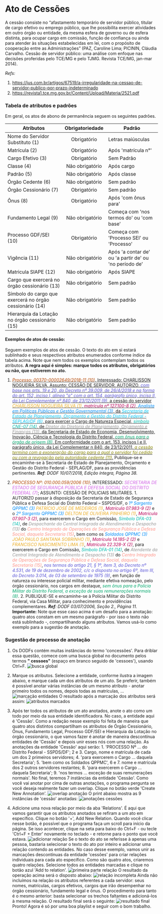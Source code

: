 # Ato de Cessões

[//]: # (Paleta de cores usada nos destaques dos exemplos obtida em http://tsitsul.in/blog/coloropt/)

[//]: # (Atributos extras encontrados durante a elaboração desse doc: CARREIRA e ETAPA)

A cessão consiste no “afastamento temporário de servidor público, titular de cargo efetivo ou emprego público, que lhe possibilita exercer atividades em outro órgão ou entidade, da mesma esfera de governo ou de esfera distinta, para ocupar cargo em comissão, função de confiança ou ainda para atender às situações estabelecidas em lei, com o propósito de cooperação entre as Administrações” (PAZ, Caroline Lima; PICININ, Cláudia Carvalho. Cessão de servidor público: uma análise com enfoque nas decisões proferidas pelo TCE/MG e pelo TJMG. Revista TCE/MG, jan-mar 2014).

_Refs:_ 
1. <a href="https://jus.com.br/artigos/67519/a-irregularidade-na-cessao-de-servidor-publico-por-prazo-indeterminado">https://jus.com.br/artigos/67519/a-irregularidade-na-cessao-de-servidor-publico-por-prazo-indeterminado</a>
2. <a href="https://revista1.tce.mg.gov.br/Content/Upload/Materia/2521.pdf">https://revista1.tce.mg.gov.br/Content/Upload/Materia/2521.pdf</a>


### Tabela de atributos e padrões
Em geral, os atos de abono de permanência seguem os seguintes padrões.

| Atributos     | Obrigatoriedade | Padrão        |
| ------------- |:-------------:| --------------- |
| Nome do Servidor Substituto (1)    | Obrigatório | Letras maiúsculas |
| Matrícula (2) | Obrigatório | Após 'matrícula n°' |
| Cargo Efetivo (3) | Obrigatório | Sem Padrão |
| Classe (4) | Não obrigatório | Após cargo |
| Padrão (5) | Não obrigatório | Após classe |
| Órgão Cedente (6) | Não obrigatório | Sem padrão |
| Órgão Cessionário (7) | Obrigatório | Sem padrão |
| Ônus (8) | Obrigatório | Após 'com ônus para' |
| Fundamento Legal (9) | Não obrigatório | Começa com 'nos termos do' ou 'com base' |
| Processo GDF/SEI (10) | Obrigatório | Começa com 'Processo SEI' ou 'Processo' |
| Vigência (11) | Não obrigatório | Após 'a contar de' ou 'a partir de' ou 'no período de' |
| Matricula SIAPE (12) | Não obrigatório | Após SIAPE |
| Cargo que exercerá no órgão cessionário (13) | Não obrigatório | Sem padrão |
| Símbolo do cargo que exercerá no órgão cessionário (14) | Não obrigatório | Sem padrão |
| Hierarquia da Lotação no órgão cessionário (15) | Não obrigatório | Sem padrão |

#### Exemplos de atos de cessão:
Seguem exemplos de atos de cessão. O texto do ato em si estará sublinhado e seus respectivos atributos enumerados conforme índice da tabela acima. Note que nem todos os exemplos contemplam todos os atributos. **A regra aqui é simples: marque todos os atributos, obrigatórios ou não, que estiverem no ato.**

1. <ins><span style="color:#B24502"> *Processo: 00370-00002649/2018-11 (10)*</span>. Interessado: CHARLISSON NOGUEIRA SILVA. Assunto: CESSÃO DE SERVIDOR.
AUTORIZO, <span style="color:#5954D6"> *com base nos arts. 19 e 20, do Decreto nº 39.009, de 26/4/2018 e na forma do art. 152, inciso I, alínea "a" com o art. 154, parágrafo único, inciso II, da Lei Complementar nº 840, de 23/12/2011 (9)*</span>, a cessão do servidor <span style="color:#EBAC23">*CHARLISSON NOGUEIRA SILVA (1)*</span>, <span style="color:#B80058"> *matrícula nº 127.100-8 (2)*</span>, <span style="color:#008CF9"> *Analista em Políticas Públicas e Gestão Governamental (3)*</span>, da <span style="color:#00C6F8">*Secretaria de Estado de Planejamento, Orçamento e Gestão do Distrito Federal - SEPLAG/DF (6)*</span>, para exercer o Cargo de Natureza Especial, <span style="color:#00BBAD">*símbolo CNE-07 (14)*</span>, de <span style="color:#979797">*Diretor da Diretoria de Planejamento, Orçamento e Finanças (13)*</span>, da <span style="color:#">Secretaria de Estado de Economia, Desenvolvimento, Inovação, Ciência e Tecnologia do Distrito Federal</span>, <span style="color:#00A76C">*com ônus para o órgão de origem (8)*</span>. Em conformidade com o art. 153, incisos I e II, parágrafo único, da Lei Complementar n 840, de 23/12/2011, <span style="color:#878500">*a cessão termina com a exoneração do cargo para a qual o servidor foi cedido ou com a revogação pela autoridade cedente (11)*</span>.</ins>
Publique-se e encaminhe-se à Secretaria de Estado de Planejamento, Orçamento e Gestão do Distrito Federal - SEPLAG/DF, para as providências pertinentes.
_**Ref**: DODF 10/07/2018, Edição íntegra, Página 38._

2. <span style="color:#B24502"> *PROCESSO Nº: 010.000.059/2006 (10)*</span>; INTERESSADO: <span style="color:#D163E6">*SECRETARIA DE ESTADO DE SEGURANÇA PÚBLICA E DEFESA SOCIAL DO DISTRITO FEDERAL (7)*</span>; ASSUNTO: CESSÃO DE POLICIAIS MILITARES.
1\. AUTORIZO passar à disposição da Secretaria de Estado de Segurança Pública e Defesa Social do Distrito Federal – SSPDS/DF, o <span style="color:#008CF9"> *1º Sargento QPPMC (3)*</span> <span style="color:#EBAC23">*PATRÍCIO JOSÉ DE MEDEIROS (1)*</span>, <span style="color:#B80058"> *Matrícula 07.983-9 (2)*</span> e o <span style="color:#008CF9"> *2º Sargento QPPMC (3)*</span> <span style="color:#EBAC23">*DELTON DE OLIVEIRA PINHEIRO (1)*</span>, <span style="color:#B80058"> *Matrícula 07.907-3 (2)*</span>, para exercerem o Cargo em Comissão, <span style="color:#00BBAD">*Símbolo DFA-03 (14)*</span>, de <span style="color:#979797">*Despachante da Central Integrada de Atendimento e Despacho (13)*</span> do <span style="color:#FF9287">*Centro Integrado de Operações de Segurança Pública e Defesa Social, daquela Secretaria (15)*</span>, bem como os <span style="color:#008CF9"> *Soldados QPPMC (3)*</span> <span style="color:#EBAC23">*JOÃO PAULO SANTANA SOBRINHO (1)*</span>, <span style="color:#B80058"> *Matrícula 14.185-2 (2)*</span> e <span style="color:#EBAC23">*FRANCISCO NASCIMENTO LIMA (1)*</span>, <span style="color:#B80058"> *Matrícula 22.328-X (2)*</span>, para exercerem o Cargo em Comissão, <span style="color:#00BBAD">*Símbolo DFA-01 (14)*</span>, de <span style="color:#979797">*Atendente da Central Integrada de Atendimento e Despacho (13)*</span> do <span style="color:#FF9287">*Centro Integrado de Operações de Segurança Pública e Defesa Social, daquela Secretaria (15)*</span>, <span style="color:#5954D6"> *nos termos do artigo 21, § 1º, item 3, do Decreto nº 4.531, de 19 de dezembro de 2002, c/c o disposto no artigo 6º, item III, do Decreto 3.014, de 03 de setembro de 1975 (9)*</span>, em função de natureza ou interesse policial militar, mediante efetiva nomeação, pelo órgão cessionário, nos cargos em destaque, <span style="color:#00A76C">*sem ônus para a Polícia Militar do Distrito Federal, a exceção de suas remunerações normais (8)*</span>.
2\. PUBLIQUE-SE e encaminhe-se à Polícia Militar do Distrito Federal, via Casa Militar, para conhecimento e providências complementares.
_**Ref**: DODF 03/07/2006, Seção 2., Página 11._
**Importante:** Note que esse caso acima é um desafio para a anotação: quatro atos constam em um mesmo parágrafo - por isso o texto não está sublinhado -, compartilhando alguns atributos. Vamos usá-lo como exemplo para a sugestão de anotação.

### Sugestão de processo de anotação

1. Os DODFs contém muitas instâncias do termo 'concessões'. Para driblar essa questão, comece com uma busca global no documento pelos termos **" cessoes"** (espaço em branco seguido de 'cessoes'), usando Ctrl+F.
![busca global](cessoes1.png "busca global")

2. Marque os atributos. Selecione a entidade, conforme ilustra a imagem abaixo, e marque cada um dos atributos de um ato. Se preferir, também é possível anotar várias instâncias de um mesmo atributo - anotar primeiro todos os nomes, depois todas as matrículas, ...
![marcação entidades](cessoes2.png "marcação entidades")
O resultado após a marcação dos atributos será assim:
![atributos marcados](cessoes3.png "atributos marcados")
3. Após ter todos os atributos de um ato anotados, anote o ato como um todo por meio da sua entidade identificadora. No caso, a entidade aqui é 'Cessão'. Como a redação nesse exemplo foi feita de maneira que quatro atos distintos compartilham os atributos de Órgão Cessionário, Õnus, Fundamento Legal, Processo GDF/SEI e Hierarquia da Lotação no órgão cessionário, o que vamos fazer é anotar de maneira descontínua entidades de 'Cessão' e depois unir esses nós com uma relação. As anotações da entidade 'Cessão' aqui serão: 1. 'PROCESSO Nº ... do Distrito Federal - SSPDS/DF'; 2 e 3. Cargo, nome e matrícula de cada um dos 2 primeiros servidores; 4. 'para exercerem o Cargo ... daquela Secretaria'; 5. 'bem como os Soldados QPPMC', 6 e 7. nome e matrícula dos 2 outros servidores restantes; 8. 'para exercerem o Cargo ... daquela Secretaria'; 9. 'nos termos ... exceção de suas remunerações normais'. No final, teremos 7 instâncias da entidade 'Cessão'. Como você vai anotar por cima de outras anotações, o programa pergunta se você deseja realmente fazer um overlap. Clique no botão verde 'Create New Annotation'.
![overlap anotação](cessoes4.png "overlap anotação")
O print abaixo mostra as 9 instâncias de 'cessão' anotadas:
![anotações cessões](cessoes5.png "anotações cessões")

4. Adicione uma nova relação por meio da aba 'Relations'. É aqui que vamos garantir que os atributos anotados se refiram a um ato em específico. Clique no botão '+', Add New Relation. Quando você clicar nesse botão, é possível que o programa faça um scroll para início da página. Se isso acontecer, clique na seta para baixo do Ctrl+F - ou tecle 'Ctrl+F + Enter' novamente no teclado - e retorne para o ponto que você estava.
![adicionar relação](cessoes6.png "adicionar relação")
Se o texto do ato se referisse à apenas uma pessoa, bastaria selecionar o texto do ato por inteiro e adicionar uma relação contendo as entidades. No caso desse exemplo, vamos unir as marcações descontínuas da entidade 'cessões' para criar relações individuais para cada ato específico. Como são quatro atos, criaremos quatro relações. Selecione todos as entidades marcadas e clique no botão azul 'Add to relation'.
![primeira parte relação](cessoes7.png "primeira parte relação")
O resultado da operação acima será o disposto abaixo:
![relação incompleta](cessoes8.png "relação incompleta")
Ainda não incluímos na relação os atributos referentes a cada servidor: seus nomes, matrículas, cargos efetivos, cargos que irão desempenhar no órgão cessionário, fundamento legal e ônus. O procedimento para tanto é o mesmo anterior: basta selecionar os trechos faltantes e adicioná-los à mesma relação. O resultado final será o seguinte:
![resultado final](cessoes9.png "resultado final")
Pronto! Agora é só por uma boa playlist e seguir com o bom trabalho.